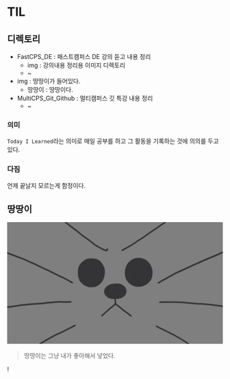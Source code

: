 # TIL

## 디렉토리

- FastCPS_DE : 패스트캠퍼스 DE 강의 듣고 내용 정리
  - img : 강의내용 정리용 이미지 디렉토리
  - ~
- img : 땅땅이가 들어있다.
  - 땅땅이 : 땅땅이다.
- MultiCPS_Git_Github : 멀티캠퍼스 깃 특강 내용 정리
  - ~

### 의미
`Today I Learned`라는 의미로 매일 공부를 하고 그 활동을 기록하는 것에 의의를 두고 있다.

### 다짐
언제 끝날지 모르는게 함정이다.

## 땅땅이
![땅땅이](/img/ddangddang.png)
> 땅땅이는 그냥 내가 좋아해서 넣었다.

!